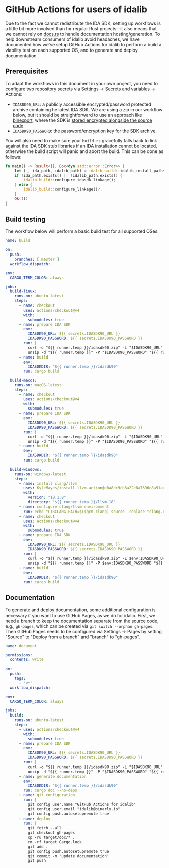 # GitHub Actions for users of idalib

Due to the fact we cannot redistribute the IDA SDK, setting up workflows is a
little bit more involved than for regular Rust projects--it also means that we
cannot rely on [docs.rs](https://docs.rs) to handle documentation
hosting/generation. To help downstream consumers of idalib avoid headaches, we
have documented how we've setup GitHub Actions for idalib to perform a build a
viability test on each supported OS, and to generate and deploy documentation.


## Prerequisites

To adapt the workflows in this document in your own project, you need to
configure two repository secrets via Settings -> Secrets and variables ->
Actions:

- `IDASDK90_URL`: a publicly accessible encrypted/password protected archive
  containing he latest IDA SDK. We are using a zip in our workflow below, but
  it should be straightforward to use an approach like
  [binexport](https://github.com/google/binexport/blob/23619ba62d88b3b93615d28fe3033489d12b38ac/.github/workflows/cmake.yml#L25),
  where the SDK is [stored encrypted alongside the source
  code](https://github.com/google/binexport/tree/main/ida/idasdk).
- `IDASDK90_PASSWORD`: the password/encryption key for the SDK archive.

You will also need to make sure your `build.rs` gracefully falls back to link
against the IDA SDK stub libraries if an IDA installation cannot be located,
otherwise the build script will panic and abort the build. This can be done as
follows:

```rust
fn main() -> Result<(), Box<dyn std::error::Error>> {
    let (_, ida_path, idalib_path) = idalib_build::idalib_install_paths_with(false);
    if !ida_path.exists() || !idalib_path.exists() {
        idalib_build::configure_idasdk_linkage();
    } else {
        idalib_build::configure_linkage()?;
    }
    Ok(())
}
```

## Build testing

The workflow below will perform a basic build test for all supported OSes:

```yml
name: build

on:
  push:
    branches: [ master ]
  workflow_dispatch:

env:
  CARGO_TERM_COLOR: always

jobs:
  build-linux:
    runs-on: ubuntu-latest
    steps:
      - name: checkout
        uses: actions/checkout@v4
        with:
          submodules: true
      - name: prepare IDA SDK
        env:
          IDASDK90_URL: ${{ secrets.IDASDK90_URL }}
          IDASDK90_PASSWORD: ${{ secrets.IDASDK90_PASSWORD }}
        run: |
          curl -o "${{ runner.temp }}/idasdk90.zip" -L "$IDASDK90_URL"
          unzip -d "${{ runner.temp }}" -P "$IDASDK90_PASSWORD" "${{ runner.temp }}/idasdk90.zip"
      - name: build
        env:
          IDASDKDIR: "${{ runner.temp }}/idasdk90"
        run: cargo build

  build-macos:
    runs-on: macOS-latest
    steps:
      - name: checkout
        uses: actions/checkout@v4
        with:
          submodules: true
      - name: prepare IDA SDK
        env:
          IDASDK90_URL: ${{ secrets.IDASDK90_URL }}
          IDASDK90_PASSWORD: ${{ secrets.IDASDK90_PASSWORD }}
        run: |
          curl -o "${{ runner.temp }}/idasdk90.zip" -L "$IDASDK90_URL"
          unzip -d "${{ runner.temp }}" -P "$IDASDK90_PASSWORD" "${{ runner.temp }}/idasdk90.zip"
      - name: build
        env:
          IDASDKDIR: "${{ runner.temp }}/idasdk90"
        run: cargo build

  build-windows:
    runs-on: windows-latest
    steps:
      - name: install clang/llvm
        uses: KyleMayes/install-llvm-action@e0a8dc9cb8a22e8a7696e8a91a4e9581bec13181
        with:
          version: "18.1.8"
          directory: "${{ runner.temp }}/llvm-18"
      - name: configure clang/llvm environment
        run: echo "LIBCLANG_PATH=$((gcm clang).source -replace "clang.exe")" >> $env:GITHUB_ENV
      - name: checkout
        uses: actions/checkout@v4
        with:
          submodules: true
      - name: prepare IDA SDK
        env:
          IDASDK90_URL: ${{ secrets.IDASDK90_URL }}
          IDASDK90_PASSWORD: ${{ secrets.IDASDK90_PASSWORD }}
        run: |
          curl -o "${{ runner.temp }}/idasdk90.zip" -L $env:IDASDK90_URL
          unzip -d "${{ runner.temp }}" -P $env:IDASDK90_PASSWORD "${{ runner.temp }}/idasdk90.zip"
      - name: build
        env:
          IDASDKDIR: "${{ runner.temp }}/idasdk90"
        run: cargo build

```

## Documentation

To generate and deploy documentation, some additional configuration is
necessary if you want to use GitHub Pages, as we do for idalib. First, we need
a branch to keep the documentation separate from the source code, e.g.,
`gh-pages`, which can be created via `git switch --orphan gh-pages`. Then
GitHub Pages needs to be configured via Settings -> Pages by setting "Source"
to "Deploy from a branch" and "branch" to "gh-pages".


```yml
name: document

permissions:
  contents: write

on:
  push:
    tags:
      - 'v*'
  workflow_dispatch:

env:
  CARGO_TERM_COLOR: always

jobs:
  build:
    runs-on: ubuntu-latest
    steps:
      - uses: actions/checkout@v4
        with:
          submodules: true
      - name: prepare IDA SDK
        env:
          IDASDK90_URL: ${{ secrets.IDASDK90_URL }}
          IDASDK90_PASSWORD: ${{ secrets.IDASDK90_PASSWORD }}
        run: |
          curl -o "${{ runner.temp }}/idasdk90.zip" -L "$IDASDK90_URL"
          unzip -d "${{ runner.temp }}" -P "$IDASDK90_PASSWORD" "${{ runner.temp }}/idasdk90.zip"
      - name: generate documentation
        env:
          IDASDKDIR: "${{ runner.temp }}/idasdk90"
        run: cargo doc --no-deps
      - name: git configuration
        run: |
          git config user.name "GitHub Actions for idalib"
          git config user.email "idalib@binarly.io"
          git config push.autosetupremote true
      - name: deploy
        run: |
          git fetch --all
          git checkout gh-pages
          cp -ru target/doc/* .
          rm -rf target Cargo.lock
          git add .
          git config push.autosetupremote true
          git commit -m 'update documentation'
          git push
```
